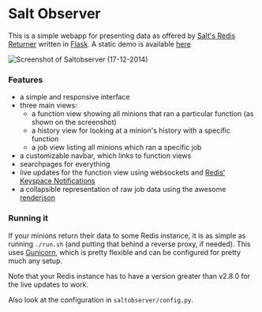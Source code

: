 # Salt Observer

This is a simple webapp for presenting data as offered by [Salt's Redis
Returner](https://github.com/saltstack/salt/blob/develop/salt/returners/redis_return.py)
written in [Flask](http://flask.pocoo.org/). A static demo is available
[here](http://analogbyte.github.io/saltobserver/)

![Screenshot of Saltobserver (17-12-2014)](http://files.danieln.de/public/saltobserver.png)

### Features
- a simple and responsive interface
- three main views:
  - a function view showing all minions that ran a particular function (as
    shown on the screenshot)
  - a history view for looking at a minion's history with a specific function
  - a job view listing all minions which ran a specific job
- a customizable navbar, which links to function views
- searchpages for everything
- live updates for the function view using websockets and [Redis' Keyspace
  Notifications](http://redis.io/topics/notifications)
- a collapsible representation of raw job data using the awesome
  [renderjson](https://github.com/caldwell/renderjson)


### Running it
If your minions return their data to some Redis instance, it is as simple as
running `./run.sh` (and putting that behind a reverse proxy, if needed).  This
uses [Gunicorn](http://gunicorn.org/), which is pretty flexible and can be
configured for pretty much any setup.

Note that your Redis instance has to have a version greater than v2.8.0 for the
live updates to work.

Also look at the configuration in `saltobserver/config.py`.
